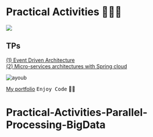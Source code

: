 # Practical Activities 👨🏻‍💻
![](png)

## TPs
  <a href="">
    (1) Event Driven Architecture 
  </a> <br>
  <a href="">
    (2) Micro-services architectures with Spring cloud
  </a> 

<br>

![ayoub](https://user-images.githubusercontent.com/92756846/220727344-dbb21e84-4584-4055-bde5-a3c90a64a618.jpg)

[My portfolio](https://ayoub-etoullali.netlify.app/)
<kbd>Enjoy Code</kbd> 👨‍💻
# Practical-Activities-Parallel-Processing-BigData
